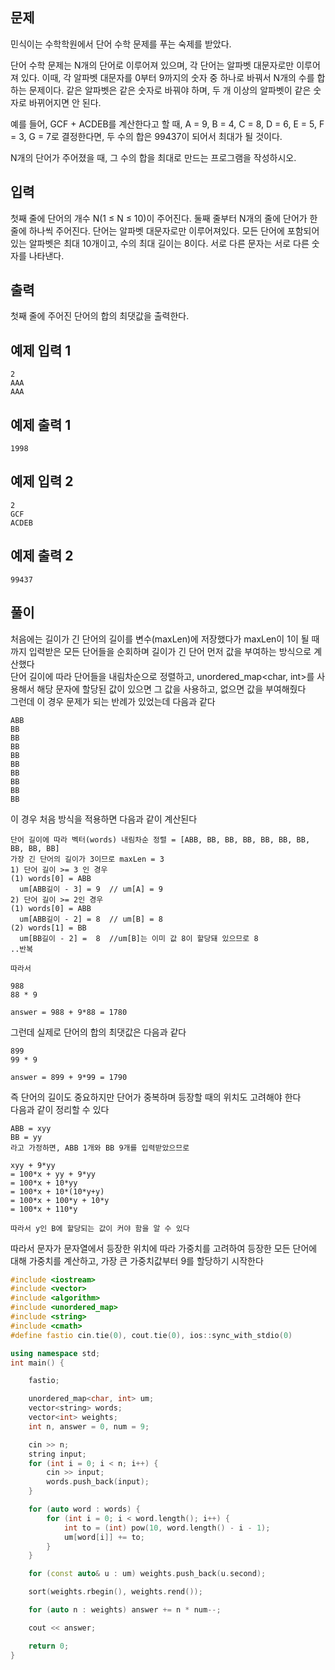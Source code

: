 ## 문제
민식이는 수학학원에서 단어 수학 문제를 푸는 숙제를 받았다.

단어 수학 문제는 N개의 단어로 이루어져 있으며, 각 단어는 알파벳 대문자로만 이루어져 있다. 이때, 각 알파벳 대문자를 0부터 9까지의 숫자 중 하나로 바꿔서 N개의 수를 합하는 문제이다. 같은 알파벳은 같은 숫자로 바꿔야 하며, 두 개 이상의 알파벳이 같은 숫자로 바뀌어지면 안 된다.

예를 들어, GCF + ACDEB를 계산한다고 할 때, A = 9, B = 4, C = 8, D = 6, E = 5, F = 3, G = 7로 결정한다면, 두 수의 합은 99437이 되어서 최대가 될 것이다.

N개의 단어가 주어졌을 때, 그 수의 합을 최대로 만드는 프로그램을 작성하시오.

## 입력
첫째 줄에 단어의 개수 N(1 ≤ N ≤ 10)이 주어진다. 둘째 줄부터 N개의 줄에 단어가 한 줄에 하나씩 주어진다. 단어는 알파벳 대문자로만 이루어져있다. 모든 단어에 포함되어 있는 알파벳은 최대 10개이고, 수의 최대 길이는 8이다. 서로 다른 문자는 서로 다른 숫자를 나타낸다.

## 출력
첫째 줄에 주어진 단어의 합의 최댓값을 출력한다.

## 예제 입력 1 
```
2
AAA
AAA
```
## 예제 출력 1 
```
1998
```
## 예제 입력 2 
```
2
GCF
ACDEB
```
## 예제 출력 2 
```
99437
```

## 풀이
처음에는 길이가 긴 단어의 길이를 변수(maxLen)에 저장했다가 maxLen이 1이 될 때까지 입력받은 모든 단어들을 순회하며 길이가 긴 단어 먼저 값을 부여하는 방식으로 계산했다<br>
단어 길이에 따라 단어들을 내림차순으로 정렬하고, unordered_map<char, int>를 사용해서 해당 문자에 할당된 값이 있으면 그 값을 사용하고, 없으면 값을 부여해줬다<br>
그런데 이 경우 문제가 되는 반례가 있었는데 다음과 같다
```
ABB
BB
BB
BB
BB
BB
BB
BB
BB
BB
```
이 경우 처음 방식을 적용하면 다음과 같이 계산된다
```
단어 길이에 따라 벡터(words) 내림차순 정렬 = [ABB, BB, BB, BB, BB, BB, BB, BB, BB, BB]
가장 긴 단어의 길이가 3이므로 maxLen = 3
1) 단어 길이 >= 3 인 경우
(1) words[0] = ABB
  um[ABB길이 - 3] = 9  // um[A] = 9
2) 단어 길이 >= 2인 경우
(1) words[0] = ABB
  um[ABB길이 - 2] = 8  // um[B] = 8
(2) words[1] = BB
  um[BB길이 - 2] =  8  //um[B]는 이미 값 8이 할당돼 있으므로 8
..반복

따라서

988
88 * 9

answer = 988 + 9*88 = 1780
```
그런데 실제로 단어의 합의 최댓값은 다음과 같다
```
899
99 * 9

answer = 899 + 9*99 = 1790
```

즉 단어의 길이도 중요하지만 단어가 중복하며 등장할 때의 위치도 고려해야 한다<br>
다음과 같이 정리할 수 있다

```
ABB = xyy
BB = yy
라고 가정하면, ABB 1개와 BB 9개를 입력받았으므로

xyy + 9*yy
= 100*x + yy + 9*yy
= 100*x + 10*yy
= 100*x + 10*(10*y+y)
= 100*x + 100*y + 10*y
= 100*x + 110*y

따라서 y인 B에 할당되는 값이 커야 함을 알 수 있다
```
따라서 문자가 문자열에서 등장한 위치에 따라 가중치를 고려하여 등장한 모든 단어에 대해 가중치를 계산하고, 가장 큰 가중치값부터 9를 할당하기 시작한다

```C++
#include <iostream>
#include <vector>
#include <algorithm>
#include <unordered_map>
#include <string>
#include <cmath>
#define fastio cin.tie(0), cout.tie(0), ios::sync_with_stdio(0)

using namespace std;
int main() {

	fastio;

	unordered_map<char, int> um;
	vector<string> words;
	vector<int> weights;
	int n, answer = 0, num = 9;

	cin >> n;
	string input;
	for (int i = 0; i < n; i++) {
		cin >> input;
		words.push_back(input);
	}

	for (auto word : words) {
		for (int i = 0; i < word.length(); i++) {
			int to = (int) pow(10, word.length() - i - 1);
			um[word[i]] += to;
		}
	}

	for (const auto& u : um) weights.push_back(u.second);

	sort(weights.rbegin(), weights.rend());

	for (auto n : weights) answer += n * num--;

	cout << answer;

	return 0;
}
```

